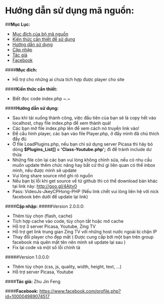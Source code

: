 # Hướng dẫn sử dụng mã nguồn:

##**Mục Lục:**
- [Mục đích của bộ mã nguồn](https://github.com/House-FengFeng/Plugin-play-videojs/tree/master#m%E1%BB%A5c-%C4%91%C3%ADch)
- [Kiến thức cần thiết để sử dụng](https://github.com/House-FengFeng/Plugin-play-videojs/tree/master#ki%E1%BA%BFn-th%E1%BB%A9c-c%E1%BA%A7n-thi%E1%BA%BFt)
- [Hướng dẫn sử dụng](https://github.com/House-FengFeng/Plugin-play-videojs/tree/master#h%C6%B0%E1%BB%9Bng-d%E1%BA%ABn-s%E1%BB%AD-d%E1%BB%A5ng)
- [Cập nhập](https://github.com/House-FengFeng/Plugin-play-videojs/blob/master/README.md#c%E1%BA%ADp-nh%E1%BA%ADp)
- [Tác giả](https://github.com/House-FengFeng/Plugin-play-videojs/tree/master#t%C3%A1c-gi%E1%BA%A3-zhu-jin-feng)
- [Facebook](https://github.com/House-FengFeng/Plugin-play-videojs/tree/master#facebook-httpswwwfacebookcomprofilephpid100004989074517)

####**Mục đích:**
- Hỗ trợ cho những ai chưa tích hợp được player cho site

####**Kiến thức cần thiết:**
- Biết đọc code index.php ~.~

####**Hướng dẫn sử dụng:**
- Sau khi tải xuống thành công, việc đầu tiên của bạn sẽ là copy hết vào localhost, chạy file index.php để xem thành quả!
- Các bạn mở file index.php lên để xem cách nó truyền link vào!
- Để cấu hình player, các bạn vào file Player.php, ở đấy mình đã chú thích đầy đủ
- Ở file LoadPlugins.php, nếu bạn chỉ sử dụng server Picasa thì hãy bỏ dòng **$Plugins_List[] = 'Class-Youtube.php';** đi để tránh include dư thừa
- Những file còn lại các bạn vui lòng không chỉnh sửa, nếu có nhu cầu muốn update thêm chức năng hay bất cứ thứ gì liên quan có thể inbox mình, nếu được mình sẽ update
- Vui lòng share source nhớ ghi rõ nguồn
- Nếu bạn bị lỗi khi get source về từ github thì có thể download bản khác tại link này: http://goo.gl/4Ajtv0
- Pass: VideoJs-JkeyCPHong-PHP (Nếu link chết vui lòng liên hệ với nick facebook bên dưới để update lại link)

####**Cập nhập:**
#####Version 2.0.0.0:
- Thêm tùy chọn (flash, cache)
- Tích hợp cache vào code, tùy chọn tắt hoặc mở cache
- Hỗ trợ 3 server Picasa, Youtube, Zing TV
- Hỗ trợ get link trung gian Zing TV với những host nước ngoài bị chặn IP
- Thay đổi player cho đẹp mắt ( Được cung cấp bởi một bạn trên group facebook mà quên mất tên nên mình sẽ update lại sau )
- Fix lại code và một số lỗi chính tả

#####Version 1.0.0.0:
- Thêm tùy chọn (css, js, quality, width, height, text, ...)
- Hỗ trợ server Picasa, Youtube

####**Tác giả:** Zhu Jin Feng

####**Facebook:** https://www.facebook.com/profile.php?id=100004989074517
